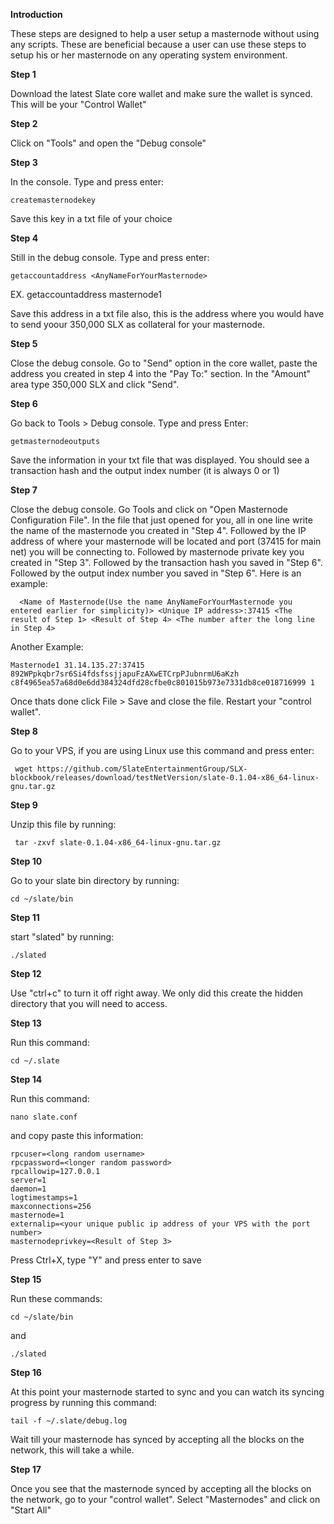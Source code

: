 
**Introduction**

These steps are designed to help a user setup a masternode without using any scripts. These are beneficial because a user can use these steps to setup his or her masternode on any operating system environment.



**Step 1**

Download the latest Slate core wallet and make sure the wallet is synced. This will be your "Control Wallet"

**Step 2**

Click on "Tools" and open the "Debug console"

**Step 3**

In the console. Type and press enter:

    createmasternodekey

Save this key in a txt file of your choice
    
**Step 4**

Still in the debug console. Type and press enter:

    getaccountaddress <AnyNameForYourMasternode>

EX. getaccountaddress masternode1

Save this address in a txt file also, this is the address where you would have to send yoour 350,000 SLX as collateral for your masternode.

**Step 5**

Close the debug console. Go to "Send" option in the core wallet, paste the address you created in step 4 into the "Pay To:" section. In the "Amount" area type 350,000 SLX and click "Send".

**Step 6**

Go back to Tools > Debug console. Type and press Enter:

    getmasternodeoutputs

Save the information in your txt file that was displayed. You should see a transaction hash and the output index number (it is always 0 or 1)

**Step 7**

Close the debug console. Go Tools and click on "Open Masternode Configuration File". In the file that just opened for you, all in one line write the name of the masternode you created in "Step 4". Followed by the IP address of where your masternode will be located and port (37415 for main net) you will be connecting to. Followed by masternode private key you created in "Step 3". Followed by the transaction hash you saved in "Step 6". Followed by the output index number you saved in "Step 6". Here is an example:

      <Name of Masternode(Use the name AnyNameForYourMasternode you entered earlier for simplicity)> <Unique IP address>:37415 <The   result of Step 1> <Result of Step 4> <The number after the long line in Step 4>

Another Example:

    Masternode1 31.14.135.27:37415 892WPpkqbr7sr6Si4fdsfssjjapuFzAXwETCrpPJubnrmU6aKzh c8f4965ea57a68d0e6dd384324dfd28cfbe0c801015b973e7331db8ce018716999 1

Once thats done click File > Save and close the file. Restart your "control wallet".

**Step 8**

Go to your VPS, if you are using Linux use this command and press enter:

     wget https://github.com/SlateEntertainmentGroup/SLX-blockbook/releases/download/testNetVersion/slate-0.1.04-x86_64-linux-gnu.tar.gz

**Step 9**

Unzip this file by running:

     tar -zxvf slate-0.1.04-x86_64-linux-gnu.tar.gz

**Step 10**

Go to your slate bin directory by running:

    cd ~/slate/bin

**Step 11**

start "slated" by running:

    ./slated

**Step 12**

Use "ctrl+c" to turn it off right away. We only did this create the hidden directory that you will need to access.

**Step 13**

Run this command:

    cd ~/.slate

**Step 14**

Run this command:

    nano slate.conf

and copy paste this information:

    rpcuser=<long random username>
    rpcpassword=<longer random password>
    rpcallowip=127.0.0.1
    server=1
    daemon=1
    logtimestamps=1
    maxconnections=256
    masternode=1
    externalip=<your unique public ip address of your VPS with the port number>
    masternodeprivkey=<Result of Step 3>
    
Press Ctrl+X, type "Y" and press enter to save

**Step 15**

Run these commands:

    cd ~/slate/bin
 
and 
 
    ./slated

**Step 16**

At this point your masternode started to sync and you can watch its syncing progress by running this command:

    tail -f ~/.slate/debug.log
    
Wait till your masternode has synced by accepting all the blocks on the network, this will take a while.

**Step 17**

Once you see that the masternode synced by accepting all the blocks on the network, go to your "control wallet". Select "Masternodes" and click on "Start All"


    
 



